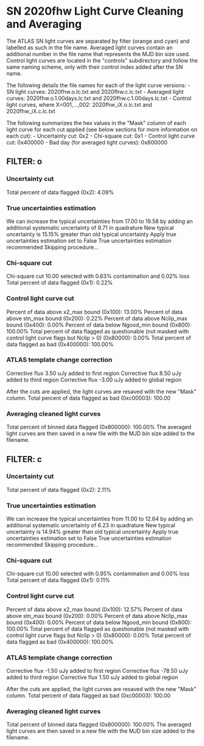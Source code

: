 # SN 2020fhw Light Curve Cleaning and Averaging

The ATLAS SN light curves are separated by filter (orange and cyan) and labelled as such in the file name. Averaged light curves contain an additional number in the file name that represents the MJD bin size used. Control light curves are located in the "controls" subdirectory and follow the same naming scheme, only with their control index added after the SN name.

The following details the file names for each of the light curve versions:
	- SN light curves: 2020fhw.o.lc.txt and 2020fhw.c.lc.txt
	- Averaged light curves: 2020fhw.o.1.00days.lc.txt and 2020fhw.c.1.00days.lc.txt
	- Control light curves, where X=001,...,002: 2020fhw_iX.o.lc.txt and 2020fhw_iX.c.lc.txt

The following summarizes the hex values in the "Mask" column of each light curve for each cut applied (see below sections for more information on each cut): 
	- Uncertainty cut: 0x2
	- Chi-square cut: 0x1
	- Control light curve cut: 0x400000
	- Bad day (for averaged light curves): 0x800000

## FILTER: o

### Uncertainty cut
Total percent of data flagged (0x2): 4.09%

### True uncertainties estimation
We can increase the typical uncertainties from 17.00 to 19.58 by adding an additional systematic uncertainty of 9.71 in quadrature
New typical uncertainty is 15.15% greater than old typical uncertainty
Apply true uncertainties estimation set to False
True uncertainties estimation recommended
Skipping procedure...

### Chi-square cut
Chi-square cut 10.00 selected with 0.63% contamination and 0.02% loss
Total percent of data flagged (0x1): 0.22%

### Control light curve cut
Percent of data above x2_max bound (0x100): 13.00%
Percent of data above stn_max bound (0x200): 0.22%
Percent of data above Nclip_max bound (0x400): 0.00%
Percent of data below Ngood_min bound (0x800): 100.00%
Total percent of data flagged as questionable (not masked with control light curve flags but Nclip > 0) (0x80000): 0.00%
Total percent of data flagged as bad (0x400000): 100.00%

### ATLAS template change correction
Corrective flux 3.50 uJy added to first region
Corrective flux 8.50 uJy added to third region
Corrective flux -3.00 uJy added to global region

After the cuts are applied, the light curves are resaved with the new "Mask" column.
Total percent of data flagged as bad (0xc00003): 100.00

### Averaging cleaned light curves
Total percent of binned data flagged (0x800000): 100.00%
The averaged light curves are then saved in a new file with the MJD bin size added to the filename.

## FILTER: c

### Uncertainty cut
Total percent of data flagged (0x2): 2.11%

### True uncertainties estimation
We can increase the typical uncertainties from 11.00 to 12.64 by adding an additional systematic uncertainty of 6.23 in quadrature
New typical uncertainty is 14.94% greater than old typical uncertainty
Apply true uncertainties estimation set to False
True uncertainties estimation recommended
Skipping procedure...

### Chi-square cut
Chi-square cut 10.00 selected with 0.95% contamination and 0.00% loss
Total percent of data flagged (0x1): 0.11%

### Control light curve cut
Percent of data above x2_max bound (0x100): 12.57%
Percent of data above stn_max bound (0x200): 0.00%
Percent of data above Nclip_max bound (0x400): 0.00%
Percent of data below Ngood_min bound (0x800): 100.00%
Total percent of data flagged as questionable (not masked with control light curve flags but Nclip > 0) (0x80000): 0.00%
Total percent of data flagged as bad (0x400000): 100.00%

### ATLAS template change correction
Corrective flux -1.50 uJy added to first region
Corrective flux -78.50 uJy added to third region
Corrective flux 1.50 uJy added to global region

After the cuts are applied, the light curves are resaved with the new "Mask" column.
Total percent of data flagged as bad (0xc00003): 100.00

### Averaging cleaned light curves
Total percent of binned data flagged (0x800000): 100.00%
The averaged light curves are then saved in a new file with the MJD bin size added to the filename.